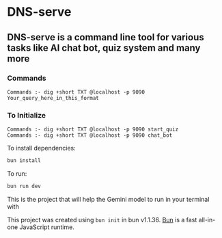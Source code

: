 # DNS-serve

## DNS-serve is a command line tool for various tasks like AI chat bot, quiz system and many more

### Commands 
```
Commands :- dig +short TXT @localhost -p 9090 Your_query_here_in_this_format
```

### To Initialize
```
Commands :- dig +short TXT @localhost -p 9090 start_quiz
Commands :- dig +short TXT @localhost -p 9090 chat_bot
```

To install dependencies:

```bash
bun install
```

To run:

```bash
bun run dev
```

This is the project that will help the Gemini model to run in your terminal with 

This project was created using `bun init` in bun v1.1.36. [Bun](https://bun.sh) is a fast all-in-one JavaScript runtime.
